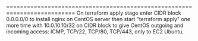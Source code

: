 ==========================================================================
On terraform apply stage enter CIDR block 0.0.0.0/0 to install nginx on CentOS server then start "terraform apply" one more time with 10.0.10.10/32 on CIDR block to give CentOS outgoing and incoming access: ICMP, TCP/22, TCP/80, TCP/443, only to EC2 Ubuntu.